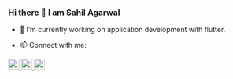 ### Hi there 👋 I am Sahil Agarwal

- 🔭 I’m currently working on application development with flutter.

<!--
**agarwalsahil0210/agarwalsahil0210** is a ✨ _special_ ✨ repository because its `README.md` (this file) appears on your GitHub profile.

Here are some ideas to get you started:

- 🔭 I’m currently working on ...
- 🌱 I’m currently learning ...
- 👯 I’m looking to collaborate on ...
- 🤔 I’m looking for help with ...
- 💬 Ask me about ...
- 📫 How to reach me: ...
- 😄 Pronouns: ...
- ⚡ Fun fact: ...
-->

- 📫 Connect with me:
<a href="https://twitter.com/_agarwalsahil">
<img width="22px" padding="5px" src="https://cdn.jsdelivr.net/npm/simple-icons@v3/icons/twitter.svg" />
</a>

<a href="https://www.linkedin.com/in/sahil-agarwal-405579166">
<img width="22px" padding="5px" src="https://cdn.jsdelivr.net/npm/simple-icons@v3/icons/linkedin.svg" />
</a>

<a href="https://www.instagram.com/agarwalsahil_">
<img width="22px" padding="5px" src="https://cdn.jsdelivr.net/npm/simple-icons@v3/icons/instagram.svg" />
</a>
